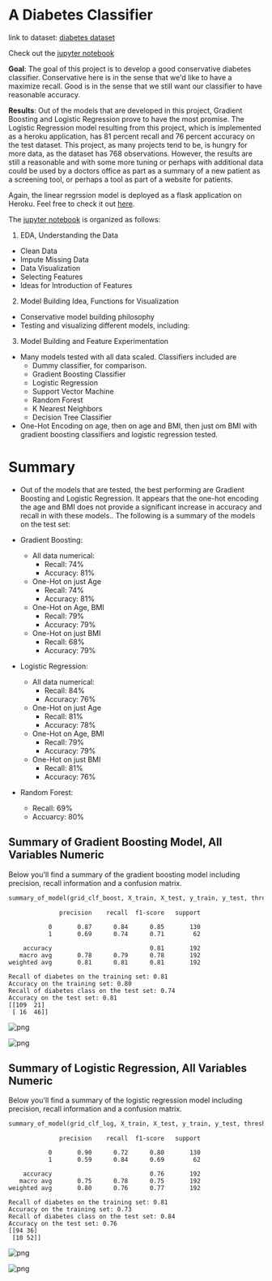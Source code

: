 # A Diabetes Classifier
link to dataset: [diabetes dataset](https://www.kaggle.com/mathchi/diabetes-data-set)

Check out the [jupyter notebook](https://github.com/jcummingsutk/diabetes_ml_classifier/blob/master/diabetes_classifier.ipynb)

**Goal**: The goal of this project is to develop a good conservative diabetes classifier. Conservative here is in the sense that we'd like
to have a maximize recall. Good is in the sense that we still want our classifier to have
reasonable accuracy.

**Results**: Out of the models that are developed in this project, Gradient Boosting and Logistic Regression prove to have the most promise. The Logistic Regression model resulting from this project, which is implemented as a heroku application, has 81 percent recall and 76 percent accuracy on the test dataset. This project, as many projects tend to be, is hungry for more data, as the dataset has 768 observations. However, the results are still a reasonable and with some more tuning or perhaps with additional data could be used by a doctors office as part as a summary of a new patient as a screening tool, or perhaps a tool as part of a website for patients.

Again, the linear regrssion model is deployed as a flask application on Heroku. Feel free to check it out [here](https://diabetes-ml-classifier-jc.herokuapp.com/).

The [jupyter notebook](https://github.com/jcummingsutk/diabetes_ml_classifier/blob/master/diabetes_classifier.ipynb) is organized as follows:


1. EDA, Understanding the Data
- Clean Data
- Impute Missing Data
- Data Visualization
- Selecting Features
- Ideas for Introduction of Features
2. Model Building Idea, Functions for Visualization
- Conservative model building philosophy
- Testing and visualizing different models, including:
3. Model Building and Feature Experimentation
- Many models tested with all data scaled. Classifiers included are
    * Dummy classifier, for comparison.
    * Gradient Boosting Classifier
    * Logistic Regression
    * Support Vector Machine
    * Random Forest
    * K Nearest Neighbors
    * Decision Tree Classifier
- One-Hot Encoding on age, then on age and BMI, then just om BMI with gradient boosting classifiers and logistic regression tested.

# Summary
- Out of the models that are tested, the best performing are Gradient Boosting and Logistic Regression. It appears that the one-hot encoding the age and BMI does not provide a significant increase in accuracy and recall in with these models.. The following is a summary of the models on the test set:


- Gradient Boosting:
    * All data numerical:
        * Recall: 74%
        * Accuracy: 81%
    * One-Hot on just Age
        * Recall: 74%
        * Accuracy: 81%
    * One-Hot on Age, BMI
        * Recall: 79%
        * Accuracy: 79%
    * One-Hot on just BMI
        * Recall: 68%
        * Accuracy: 79%


- Logistic Regression:
    * All data numerical:
        * Recall: 84%
        * Accuracy: 76%
    * One-Hot on just Age
        * Recall: 81%
        * Accuracy: 78%
    * One-Hot on Age, BMI
        * Recall: 79%
        * Accuracy: 79%
    * One-Hot on just BMI
        * Recall: 81%
        * Accuracy: 76%

- Random Forest:
    * Recall: 69%
    * Accuarcy: 80%


## Summary of Gradient Boosting Model, All Variables Numeric

Below you'll find a summary of the gradient boosting model including precision, recall information and a confusion  matrix.

```python
summary_of_model(grid_clf_boost, X_train, X_test, y_train, y_test, thresh)
```

                  precision    recall  f1-score   support

               0       0.87      0.84      0.85       130
               1       0.69      0.74      0.71        62

        accuracy                           0.81       192
       macro avg       0.78      0.79      0.78       192
    weighted avg       0.81      0.81      0.81       192

    Recall of diabetes on the training set: 0.81
    Accuracy on the training set: 0.80
    Recall of diabetes class on the test set: 0.74
    Accuracy on the test set: 0.81
    [[109  21]
     [ 16  46]]




![png](img/output_16_1.png)





![png](img/output_16_2.png)


## Summary of Logistic Regression, All Variables Numeric

Below you'll find a summary of the logistic regression model including precision, recall information and a confusion matrix.

```python
summary_of_model(grid_clf_log, X_train, X_test, y_train, y_test, thresh)
```

                  precision    recall  f1-score   support

               0       0.90      0.72      0.80       130
               1       0.59      0.84      0.69        62

        accuracy                           0.76       192
       macro avg       0.75      0.78      0.75       192
    weighted avg       0.80      0.76      0.77       192

    Recall of diabetes on the training set: 0.81
    Accuracy on the training set: 0.73
    Recall of diabetes class on the test set: 0.84
    Accuracy on the test set: 0.76
    [[94 36]
     [10 52]]




![png](img/output_22_1.png)





![png](img/output_22_2.png)
